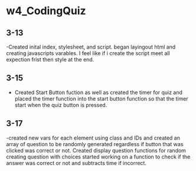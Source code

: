 # w4_CodingQuiz

## 3-13

-Created inital index, stylesheet, and script. began layingout html and creating javascripts varables. I feel like if i create the script meet all expection frist then style at the end.

## 3-15

- Created Start Button fuction as well as created the timer for quiz and placed the timer function into the start button function so that the timer start when the quiz button is pressed.

## 3-17

-created new vars for each element using class and IDs and created an array of question to be randomly generated regardless if button that was clicked was correct or not. Created display question functions for random creating question with choices started working on a function to check if the answer was correct or not and subtracts time if incorrect.
